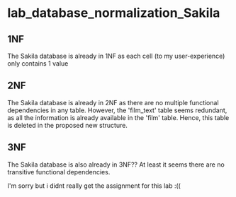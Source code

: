 # lab_database_normalization_Sakila
## 1NF
The Sakila database is already in 1NF as each cell (to my user-experience) only contains 1 value
## 2NF
The Sakila database is already in 2NF as there are no multiple functional dependencies in any table.
However, the 'film_text' table seems redundant, as all the information is already available in the 'film' table. Hence, this table is deleted in the proposed new structure. 
## 3NF
The Sakila database is also already in 3NF?? At least it seems there are no transitive functional dependencies.

I'm sorry but i didnt really get the assignment for this lab :((